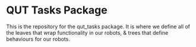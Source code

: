 QUT Tasks Package
===

This is the repository for the qut_tasks package. It is where we define all of the leaves that wrap functionality in our robots, & trees that define behaviours for our robots.
